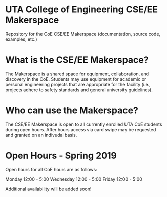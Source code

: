 # UTA College of Engineering CSE/EE Makerspace
Repository for the CoE CSE/EE Makerspace (documentation, source code, examples, etc.)

# What is the CSE/EE Makerspace?
The Makerspace is a shared space for equipment, collaboration, and discovery in the CoE. Students may use equipment for academic or personal engineering projects that are appropriate for the facility (i.e., projects adhere to safety standards and general university guidelines).

# Who can use the Makerspace?
The CSE/EE Makerspace is open to all currently enrolled UTA CoE students during open hours. After hours access via card swipe may be requested and granted on an indivudal basis.

# Open Hours - Spring 2019
Open hours for all CoE hours are as follows:

Monday 12:00 - 5:00
Wednesday 12:00 - 5:00
Friday 12:00 - 5:00

Additional availability will be added soon!
